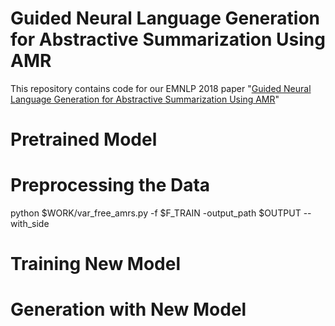 # Guided Neural Language Generation for Abstractive Summarization Using AMR

This repository contains code for our EMNLP 2018 paper "[Guided Neural Language Generation for Abstractive Summarization Using AMR](https://arxiv.org/abs/1808.09160)"

# Pretrained Model

# Preprocessing the Data

python $WORK/var_free_amrs.py -f $F_TRAIN -output_path $OUTPUT --with_side
# Training New Model

# Generation with New Model


<!--
Find the raw input = AMR 2.0
- amr-release-2.0-amrs-training-proxy.txt
- amr-release-2.0-amrs-test-proxy.txt
- amr-release-2.0-amrs-dev-proxy.txt

Process the raw input (we have to look into the other repository and find the right argument, look into the paper for clue)
-->
